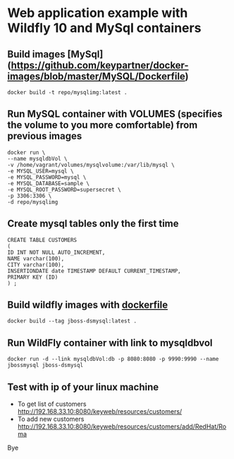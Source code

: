 # Web application example with Wildfly 10 and MySql containers  

## Build images [MySql] (https://github.com/keypartner/docker-images/blob/master/MySQL/Dockerfile)
```
docker build -t repo/mysqlimg:latest .
```

## Run MySQL container with VOLUMES (specifies the volume to you more comfortable) from previous images
```
docker run \
--name mysqldbVol \
-v /home/vagrant/volumes/mysqlvolume:/var/lib/mysql \
-e MYSQL_USER=mysql \
-e MYSQL_PASSWORD=mysql \
-e MYSQL_DATABASE=sample \
-e MYSQL_ROOT_PASSWORD=supersecret \
-p 3306:3306 \
-d repo/mysqlimg
```

## Create mysql tables only the first time
```
CREATE TABLE CUSTOMERS
(
ID INT NOT NULL AUTO_INCREMENT,
NAME varchar(100),
CITY varchar(100),
INSERTIONDATE date TIMESTAMP DEFAULT CURRENT_TIMESTAMP,
PRIMARY KEY (ID)
) ;
```

## Build wildfly images with [dockerfile](https://github.com/keypartner/docker-images/blob/master/jboss10-MySql/Dockerfile)
```
docker build --tag jboss-dsmysql:latest .
```

## Run WildFly container with link to mysqldbvol
```
docker run -d --link mysqldbVol:db -p 8080:8080 -p 9990:9990 --name jbossmysql jboss-dsmysql
```

## Test with ip of your linux machine
- To get list of customers
http://192.168.33.10:8080/keyweb/resources/customers/
- To add new customers
http://192.168.33.10:8080/keyweb/resources/customers/add/RedHat/Roma

Bye
